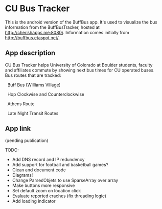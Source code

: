 # CU Bus Tracker
This is the android version of the BuffBus app. It's used to visualize the bus information from the BuffBusTracker, hosted at http://cherishapps.me:8080/. Information comes initially from http://buffbus.etaspot.net/.

## App description
CU Bus Tracker helps University of Colorado at Boulder students, faculty and affiliates commute by showing next bus times for CU operated buses.
Bus routes that are tracked:

&nbsp;&nbsp;Buff Bus (Williams Village)
  
&nbsp;&nbsp;Hop Clockwise and Counterclockwise

&nbsp;&nbsp;Athens Route
  
&nbsp;&nbsp;Late Night Transit Routes
  
## App link
  (pending publication)

  TODO:
  * Add DNS record and IP redundency
  * Add support for football and basketball games?
  * Clean and document code
  * Diagrams!
  * Change ParsedObjets to use SparseArray over array
  * Make buttons more responsive
  * Set default zoom on location click
  * Evaluate reported craches (fix threading logic)
  * Add loading indicator
